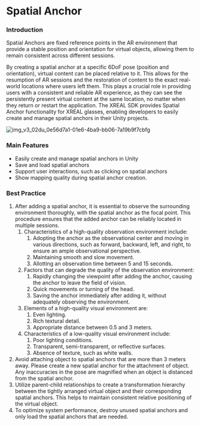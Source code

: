 # Spatial Anchor

### Introduction

Spatial Anchors are fixed reference points in the AR environment that provide a stable position and orientation for virtual objects, allowing them to remain consistent across different sessions.

By creating a spatial anchor at a specific 6DoF pose (position and orientation), virtual content can be placed relative to it. This allows for the resumption of AR sessions and the restoration of content to the exact real-world locations where users left them. This plays a crucial role in providing users with a consistent and reliable AR experience, as they can see the persistently present virtual content at the same location, no matter when they return or restart the application. The XREAL SDK provides Spatial Anchor functionality for XREAL glasses, enabling developers to easily create and manage spatial anchors in their Unity projects.

![img_v3_02du_0e56d7a1-01e6-4ba9-bb06-7a19b9f7cbfg](https://pub-8dffc52979c34362aa2dbe3a43f0792a.r2.dev/img_v3_02du_0e56d7a1-01e6-4ba9-bb06-7a19b9f7cbfg.jpg)

### Main Features

- Easily create and manage spatial anchors in Unity
- Save and load spatial anchors
- Support user interactions, such as clicking on spatial anchors
- Show mapping quality during spatial anchor creation.

### Best Practice

1. After adding a spatial anchor, it is essential to observe the surrounding environment thoroughly, with the spatial anchor as the focal point. This procedure ensures that the added anchor can be reliably located in multiple sessions.
   1. Characteristics of a high-quality observation environment include:
      1. Adopting the anchor as the observational center and moving in various directions, such as forward, backward, left, and right, to ensure an ample observational perspective.
      2. Maintaining smooth and slow movement.
      3. Allotting an observation time between 5 and 15 seconds.
   2. Factors that can degrade the quality of the observation environment:
      1. Rapidly changing the viewpoint after adding the anchor, causing the anchor to leave the field of vision.
      2. Quick movements or turning of the head.
      3. Saving the anchor immediately after adding it, without adequately observing the environment.
   3. Elements of a high-quality visual environment are:
      1. Even lighting.
      2. Rich textural detail.
      3. Appropriate distance between 0.5 and 3 meters.
   4. Characteristics of a low-quality visual environment include:
      1. Poor lighting conditions.
      2. Transparent, semi-transparent, or reflective surfaces.
      3. Absence of texture, such as white walls.
2. Avoid attaching object to spatial anchors that are more than 3 meters away. Please create a new spatial anchor for the attachment of object. Any inaccuracies in the pose are magnified when an object is distanced from the spatial anchor.
3. Utilize parent-child relationships to create a transformation hierarchy between the tightly arranged virtual object and their corresponding spatial anchors. This helps to maintain consistent relative positioning of the virtual object.
4. To optimize system performance, destroy unused spatial anchors and only load the spatial anchors that are needed.
